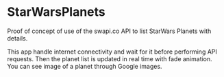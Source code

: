 # StarWarsPlanets

Proof of concept of use of the swapi.co API to list StarWars Planets with details.

This app handle internet connectivity and wait for it before performing API requests.
Then the planet list is updated in real time with fade animation.
You can see image of a planet through Google images.
